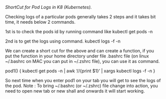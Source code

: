 *ShortCut for Pod Logs in K8 (Kubernetes).*

Checking logs of a particular pods generally takes 2 steps and it takes bit time, it needs below 2 commands.

1st is to check the pods id by running command like
kubectl get pods -n <namespace>

2nd is to get the logs using command.
kubectl logs -f <podid> -n <namespace>

We can create a short cut for the above and can create a function, if you put the function in your home directory under file .bashrc file (on linux ~/.bashrc on MAC you can put in ~/.zshrc file), you can use it as command.

pod1() {
kubectl get pods -n <namespace> | awk ‘/<pod name>/{print $1}’ | xargs kubectl logs -f -n <namespace>
}

So next time when you enter pod1 on your tab you will get to see the logs of the pod.
Note : To bring ~/.bashrc (or ~/.zshrc) file change into action, you need to open new tab or new shall and onwards it will start working.

